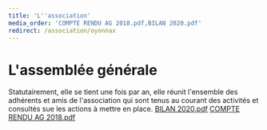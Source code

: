 ```yaml
---
title: 'L''association'
media_order: 'COMPTE RENDU AG 2018.pdf,BILAN 2020.pdf'
redirect: /association/oyonnax
---
```


# L'assemblée générale

Statutairement, elle se tient une fois par an, elle réunit l'ensemble des adhérents et amis de l'association qui sont tenus au courant des activités et consultés sue les actions à mettre en place.
[BILAN 2020.pdf](BILAN%202020.pdf)
[COMPTE RENDU AG 2018.pdf](COMPTE%20RENDU%20AG%202018.pdf)
